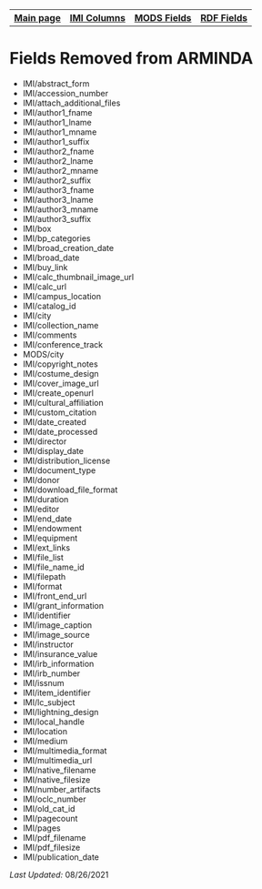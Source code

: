 <!DOCTYPE html>
<html>
<head>

</head>
<body>

<table style="width:100%">
  <tr>
    <th><a href="index.md">Main page</a></th>
	<th><a href="IMI.md">IMI Columns</a></th>
    <th><a href="MODS.md">MODS Fields</a></th>
    <th><a href="RDF.md">RDF Fields</a></th>
  </tr>
<table>

 <h1>Fields Removed from ARMINDA</h1> 
	<ul>
		 <li>IMI/abstract_form</li>
		 <li>IMI/accession_number</li>
		<li>IMI/attach_additional_files</li>
		<li>IMI/author1_fname</li>
		<li>IMI/author1_lname</li>
		<li>IMI/author1_mname</li>
		<li>IMI/author1_suffix</li>
		<li>IMI/author2_fname</li>
		<li>IMI/author2_lname</li>
		<li>IMI/author2_mname</li>
		<li>IMI/author2_suffix</li>
		<li>IMI/author3_fname</li>
		<li>IMI/author3_lname</li>
		<li>IMI/author3_mname</li>
		<li>IMI/author3_suffix</li>
		<li>IMI/box</li>
		<li>IMI/bp_categories</li>
		<li>IMI/broad_creation_date</li>
		<li>IMI/broad_date</li>
		<li>IMI/buy_link</li>
		<li>IMI/calc_thumbnail_image_url</li>
		<li>IMI/calc_url</li>
		<li>IMI/campus_location</li>
		<li>IMI/catalog_id</li>
		<li>IMI/city</li>
		<li>IMI/collection_name</li>
		<li>IMI/comments</li>
		<li>IMI/conference_track</li>
		<li>MODS/city</li>
		<li>IMI/copyright_notes</li>
		<li>IMI/costume_design</li>
		<li>IMI/cover_image_url</li>
		<li>IMI/create_openurl</li>
		<li>IMI/cultural_affiliation</li>
		<li>IMI/custom_citation</li>
		<li>IMI/date_created</li>
		<li>IMI/date_processed</li>
		<li>IMI/director</li>
		<li>IMI/display_date</li>
		<li>IMI/distribution_license</li>
		<li>IMI/document_type</li>
		<li>IMI/donor</li>
		<li>IMI/download_file_format</li>
		<li>IMI/duration</li>
		<li>IMI/editor</li>
		<li>IMI/end_date</li>
		<li>IMI/endowment</li>
		<li>IMI/equipment</li>
		<li>IMI/ext_links</li>
		<li>IMI/file_list</li>
		<li>IMI/file_name_id</li>
		<li>IMI/filepath</li>
		<li>IMI/format</li>
		<li>IMI/front_end_url</li>
		<li>IMI/grant_information</li>
		<li>IMI/identifier</li>
		<li>IMI/image_caption</li>
		<li>IMI/image_source</li>
		<li>IMI/instructor</li>
		<li>IMI/insurance_value</li>
		<li>IMI/irb_information</li>
		<li>IMI/irb_number</li>
		<li>IMI/issnum</li>
		<li>IMI/item_identifier</li>
		<li>IMI/lc_subject</li>
		<li>IMI/lightning_design</li>
		<li>IMI/local_handle</li>
		<li>IMI/location</li>
		<li>IMI/medium</li>
		<li>IMI/multimedia_format</li>
		<li>IMI/multimedia_url</li>
		<li>IMI/native_filename</li>
		<li>IMI/native_filesize</li>
		<li>IMI/number_artifacts</li>
		<li>IMI/oclc_number</li>
		<li>IMI/old_cat_id</li>
		<li>IMI/pagecount</li>
		<li>IMI/pages</li>
		<li>IMI/pdf_filename</li>
		<li>IMI/pdf_filesize</li>
		<li>IMI/publication_date</li>
	</ul>
</dd> 
	<p><i>Last Updated: </i>08/26/2021</p>
</dl>
</body>
</html>